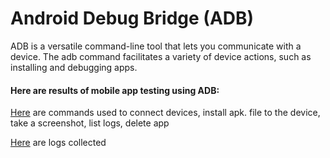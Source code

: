 # Android Debug Bridge (ADB)

ADB is a versatile command-line tool that lets you communicate with a device. The adb command facilitates a variety of device actions, such as installing and debugging apps.

#### Here are results of mobile app testing using ADB:

<a href="https://github.com/DariaMartinovskaya/ADB/blob/main/ADB_HW.md" target="_blank">Here</a> are commands used to connect devices, install apk. file to the device, take a screenshot, list logs, delete app 

<a href="https://github.com/DariaMartinovskaya/ADB/blob/main/todolist2.log" target="_blank">Here</a> are logs collected 
